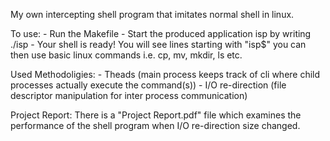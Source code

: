 My own intercepting shell program that imitates normal shell in linux.

To use:
	- Run the Makefile
	- Start the produced application isp by writing ./isp
	- Your shell is ready! You will see lines starting with "isp$" you can then use basic linux commands i.e. cp, mv, mkdir, ls etc.

Used Methodoligies:
	- Theads (main process keeps track of cli where child processes actually execute the command(s))
	- I/O re-direction (file descriptor manipulation for inter process communication)
 

Project Report: 
	There is a "Project Report.pdf" file which examines the performance of the shell program when I/O re-direction size changed.
